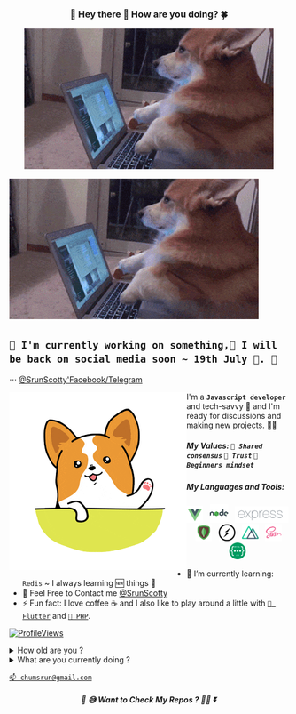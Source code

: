 <h3 align="center">💖 Hey there 👋 How are you doing? 🍀</h3>
<p align="center"><img src="https://github.com/ChumSrun/ChumSrun/raw/master/corgi-typing.gif"></p>

![Busy](https://github.com/ChumSrun/ChumSrun/raw/master/corgi-typing.gif)

## `📝 I'm currently working on something,🚀 I will be back on social media soon ~ 19th July 💚. 📔`
⋅⋅⋅ [@SrunScotty'Facebook/Telegram](https://www.facebook.com/srun.scotty.7)

<a href="https://github.com/ChumSrun"><img align="left" src="https://github.com/ChumSrun/ChumSrun/raw/master/hello.gif"></img></a>

I'm a **`Javascript developer`** and tech-savvy 🤗 and I'm ready for discussions and making new projects. 🐱‍🚀

##### My Values: `🙌 Shared consensus` `💝 Trust` `🐣 Beginners mindset`

##### My Languages and Tools:
<p align='center'>
<img height="30" src="https://github.com/ChumSrun/ChumSrun/raw/master/icon/vue.png">&nbsp;&nbsp;
<img height="33" src="https://github.com/ChumSrun/ChumSrun/raw/master/icon/node.png">&nbsp;&nbsp;
<img height="29" src="https://github.com/ChumSrun/ChumSrun/raw/master/icon/expressjs.png">&nbsp;&nbsp;
<img height="30" src="https://github.com/ChumSrun/ChumSrun/raw/master/icon/mongo.png">&nbsp;&nbsp;
<img height="30" src="https://github.com/ChumSrun/ChumSrun/raw/master/icon/socketio.png">&nbsp;&nbsp;
<img height="30" src="https://github.com/ChumSrun/ChumSrun/raw/master/icon/nuxtjs.png">&nbsp;&nbsp;
<img height="30" src="https://github.com/ChumSrun/ChumSrun/raw/master/icon/sass.png">&nbsp;&nbsp;
<img height="30" src="https://github.com/ChumSrun/ChumSrun/raw/master/icon/restapi.png">
</p>

- 🌱 I’m currently learning: `Redis` ~ I always learning 🆕 things 🤣
- 💌 Feel Free to Contact me [@SrunScotty](https://www.facebook.com/srun.scotty.7)
- ⚡ Fun fact: I love coffee ☕ and I also like to play around a little with [`📱 Flutter`](https://flutter.dev/) and [`🐘 PHP`](https://www.php.net/).

[![ProfileViews](https://ena75enh6x2epdq.m.pipedream.net/)](https://github.com/ChumSrun)

<details>
 <summary>How old are you ?</summary>
 
 ```javascript
 const yearBornIn = 1999;
 alert(new Date().getFullYear()-yearBornIn);
 ```
 
</details>
<details>
 <summary>What are you currently doing ?</summary>
 I'm working on few side projects while job seeking. And also taking some online courses.
</details>

[`📫 chumsrun@gmail.com`](mailto:chumsrun@gmail.com)

<h5 align="center">🔮 😅 Want to Check My Repos ? 🐱‍👤 ⏬</h5>

<!--- ![Busy](https://github.com/ChumSrun/ChumSrun/raw/master/corgi-typing.gif)
[![ProfileViews](http://hits.dwyl.com/ChumSrun/ChumSrun.svg)](https://github.com/ChumSrun)
-->
